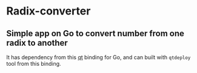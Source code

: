# Radix-converter
## Simple app on Go to convert number from one radix to another

It has dependency from this
[qt](https://github.com/therecipe/qt) binding for Go, and can built with
`qtdeploy` tool from this binding.
